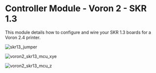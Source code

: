 # Controller Module - Voron 2 - SKR 1.3

This module details how to configure and wire your SKR 1.3 boards for a Voron 2.4 printer.

![skr13_jumper](https://github.com/jdlongenecker/documentation/blob/master/setup_guide/images/skr13_jumper.png?raw=true)

![voron2_skr13_mcu_xye](https://github.com/jdlongenecker/documentation/blob/master/setup_guide/images/voron2_skr13_mcu_xye.png?raw=true)

![voron2_skr13_mcu_z](https://github.com/jdlongenecker/documentation/blob/master/setup_guide/images/voron2_skr13_mcu_z.png?raw=true)

